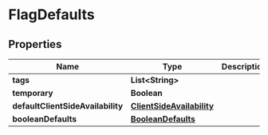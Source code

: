 

# FlagDefaults


## Properties

| Name | Type | Description | Notes |
|------------ | ------------- | ------------- | -------------|
|**tags** | **List&lt;String&gt;** |  |  [optional] |
|**temporary** | **Boolean** |  |  [optional] |
|**defaultClientSideAvailability** | [**ClientSideAvailability**](ClientSideAvailability.md) |  |  [optional] |
|**booleanDefaults** | [**BooleanDefaults**](BooleanDefaults.md) |  |  [optional] |




